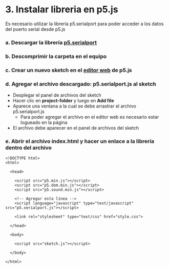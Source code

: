 # 3. Instalar libreria en p5.js

Es necesario utilizar la librería p5.serialport para poder acceder a los datos del puerto serial desde p5.js

### a. Descargar la librería [p5.serialport](https://github.com/vanevery/p5.serialport/releases/tag/v0.0.21)

### b. Descomprimir la carpeta en el equipo

### c. Crear un nuevo sketch en el [editor web](http://alpha.editor.p5js.org/) de p5.js

### d. Agregar el archivo descargado: **p5.serialport.js** al sketch

* Desplegar el panel de archivos del sketch
* Hacer clic en **project-folder** y luego en **Add file**
* Aparece una ventana a la cual se debe arrastrar el archivo p5.serialport.js
  * Para poder agregar el archivo en el editor web es necesario estar logueado en la página
* El archivo debe aparecer en el panel de archivos del sketch

### e. Abrir el archivo index.html y hacer un enlace a la librería dentro del archivo

```markup
<!DOCTYPE html>
<html>

  <head>
  
    <script src="p5.min.js"></script>
    <script src="p5.dom.min.js"></script>
    <script src="p5.sound.min.js"></script>
    
    <!-- Agregar esta línea -->
    <script language="javascript" type="text/javascript" src="p5.serialport.js"></script>
    
    <link rel="stylesheet" type="text/css" href="style.css">
    
  </head>
  
  <body>
  
    <script src="sketch.js"></script>
    
  </body>
  
</html>
```

